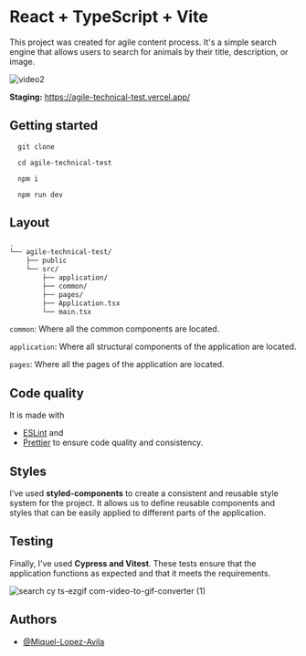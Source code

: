 # React + TypeScript + Vite

This project was created for agile content process. It's a simple search engine that allows users to search for animals by their title, description, or image.

![video2](https://github.com/user-attachments/assets/600ab3e1-0dde-4017-9c3f-110e28b1aed5)


**Staging:** https://agile-technical-test.vercel.app/

## Getting started

```
  git clone

  cd agile-technical-test

  npm i

  npm run dev
```

## Layout

```bash
.
└── agile-technical-test/
    ├── public
    └── src/
        ├── application/
        ├── common/
        ├── pages/
        ├── Application.tsx
        └── main.tsx
```

`common`: Where all the common components are located.

`application`: Where all structural components of the application are located.

`pages`: Where all the pages of the application are located.

## Code quality

It is made with

- [ESLint](https://eslint.org/) and
- [Prettier](https://prettier.io/) to ensure code quality and consistency.

## Styles

I've used **styled-components** to create a consistent and reusable style system for the project. It allows us to define reusable components and styles that can be easily applied to different parts of the application.

## Testing

Finally, I've used **Cypress and Vitest**. These tests ensure that the application functions as expected and that it meets the requirements.

![search cy ts-ezgif com-video-to-gif-converter (1)](https://github.com/user-attachments/assets/1f8520fe-af0a-4a97-b923-b8290a782643)


## Authors

- [@Miquel-Lopez-Avila](https://github.com/Miquel-Lopez-Avila)

